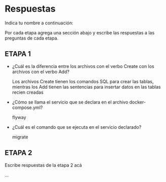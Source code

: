 # Respuestas

Indica tu nombre a continuación: 

Por cada etapa agrega una sección abajo y escribe las respuestas a las preguntas de cada etapa.

## ETAPA 1

* ¿Cuál es la diferencia entre los archivos con el verbo Create con los archivos con el verbo Add?
  
    Los archivos Create tienen los comandos SQL para crear las tablas, mientras los Add tienen las sentencias para insertar datos en las tablas recien creadas

* ¿Cómo se llama el servicio que se declara en el archivo docker-compose.yml?
  
    flyway

* ¿Cuál es el comando que se ejecuta en el servicio declarado?
  
    migrate

## ETAPA 2

Escribe respuestas de la etapa 2 acá

...
